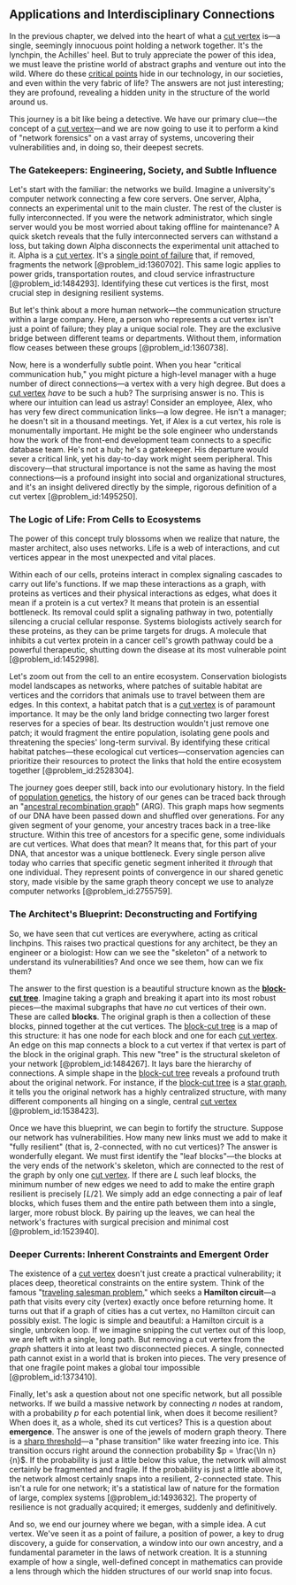 ## Applications and Interdisciplinary Connections

In the previous chapter, we delved into the heart of what a [cut vertex](@article_id:271739) is—a single, seemingly innocuous point holding a network together. It's the lynchpin, the Achilles' heel. But to truly appreciate the power of this idea, we must leave the pristine world of abstract graphs and venture out into the wild. Where do these [critical points](@article_id:144159) hide in our technology, in our societies, and even within the very fabric of life? The answers are not just interesting; they are profound, revealing a hidden unity in the structure of the world around us.

This journey is a bit like being a detective. We have our primary clue—the concept of a [cut vertex](@article_id:271739)—and we are now going to use it to perform a kind of "network forensics" on a vast array of systems, uncovering their vulnerabilities and, in doing so, their deepest secrets.

### The Gatekeepers: Engineering, Society, and Subtle Influence

Let's start with the familiar: the networks we build. Imagine a university's computer network connecting a few core servers. One server, Alpha, connects an experimental unit to the main cluster. The rest of the cluster is fully interconnected. If you were the network administrator, which single server would you be most worried about taking offline for maintenance? A quick sketch reveals that the fully interconnected servers can withstand a loss, but taking down Alpha disconnects the experimental unit attached to it. Alpha is a [cut vertex](@article_id:271739). It's a [single point of failure](@article_id:267015) that, if removed, fragments the network [@problem_id:1360702]. This same logic applies to power grids, transportation routes, and cloud service infrastructure [@problem_id:1484293]. Identifying these cut vertices is the first, most crucial step in designing resilient systems.

But let's think about a more human network—the communication structure within a large company. Here, a person who represents a cut vertex isn't just a point of failure; they play a unique social role. They are the exclusive bridge between different teams or departments. Without them, information flow ceases between these groups [@problem_id:1360738].

Now, here is a wonderfully subtle point. When you hear "critical communication hub," you might picture a high-level manager with a huge number of direct connections—a vertex with a very high degree. But does a [cut vertex](@article_id:271739) *have* to be such a hub? The surprising answer is no. This is where our intuition can lead us astray! Consider an employee, Alex, who has very few direct communication links—a low degree. He isn't a manager; he doesn't sit in a thousand meetings. Yet, if Alex is a cut vertex, his role is monumentally important. He might be the sole engineer who understands how the work of the front-end development team connects to a specific database team. He's not a hub; he's a gatekeeper. His departure would sever a critical link, yet his day-to-day work might seem peripheral. This discovery—that structural importance is not the same as having the most connections—is a profound insight into social and organizational structures, and it's an insight delivered directly by the simple, rigorous definition of a cut vertex [@problem_id:1495250].

### The Logic of Life: From Cells to Ecosystems

The power of this concept truly blossoms when we realize that nature, the master architect, also uses networks. Life is a web of interactions, and cut vertices appear in the most unexpected and vital places.

Within each of our cells, proteins interact in complex signaling cascades to carry out life's functions. If we map these interactions as a graph, with proteins as vertices and their physical interactions as edges, what does it mean if a protein is a cut vertex? It means that protein is an essential bottleneck. Its removal could split a signaling pathway in two, potentially silencing a crucial cellular response. Systems biologists actively search for these proteins, as they can be prime targets for drugs. A molecule that inhibits a cut vertex protein in a cancer cell's growth pathway could be a powerful therapeutic, shutting down the disease at its most vulnerable point [@problem_id:1452998].

Let's zoom out from the cell to an entire ecosystem. Conservation biologists model landscapes as networks, where patches of suitable habitat are vertices and the corridors that animals use to travel between them are edges. In this context, a habitat patch that is a [cut vertex](@article_id:271739) is of paramount importance. It may be the only land bridge connecting two larger forest reserves for a species of bear. Its destruction wouldn't just remove one patch; it would fragment the entire population, isolating gene pools and threatening the species' long-term survival. By identifying these critical habitat patches—these ecological cut vertices—conservation agencies can prioritize their resources to protect the links that hold the entire ecosystem together [@problem_id:2528304].

The journey goes deeper still, back into our evolutionary history. In the field of [population genetics](@article_id:145850), the history of our genes can be traced back through an "[ancestral recombination graph](@article_id:188631)" (ARG). This graph maps how segments of our DNA have been passed down and shuffled over generations. For any given segment of your genome, your ancestry traces back in a tree-like structure. Within this tree of ancestors for a specific gene, some individuals are cut vertices. What does that mean? It means that, for this part of your DNA, that ancestor was a unique bottleneck. Every single person alive today who carries that specific genetic segment inherited it *through* that one individual. They represent points of convergence in our shared genetic story, made visible by the same graph theory concept we use to analyze computer networks [@problem_id:2755759].

### The Architect's Blueprint: Deconstructing and Fortifying

So, we have seen that cut vertices are everywhere, acting as critical linchpins. This raises two practical questions for any architect, be they an engineer or a biologist: How can we see the "skeleton" of a network to understand its vulnerabilities? And once we see them, how can we fix them?

The answer to the first question is a beautiful structure known as the **[block-cut tree](@article_id:267350)**. Imagine taking a graph and breaking it apart into its most robust pieces—the maximal subgraphs that have *no* cut vertices of their own. These are called **blocks**. The original graph is then a collection of these blocks, pinned together at the cut vertices. The [block-cut tree](@article_id:267350) is a map of this structure: it has one node for each block and one for each [cut vertex](@article_id:271739). An edge on this map connects a block to a cut vertex if that vertex is part of the block in the original graph. This new "tree" is the structural skeleton of your network [@problem_id:1484267]. It lays bare the hierarchy of connections. A simple shape in the [block-cut tree](@article_id:267350) reveals a profound truth about the original network. For instance, if the [block-cut tree](@article_id:267350) is a [star graph](@article_id:271064), it tells you the original network has a highly centralized structure, with many different components all hinging on a single, central [cut vertex](@article_id:271739) [@problem_id:1538423].

Once we have this blueprint, we can begin to fortify the structure. Suppose our network has vulnerabilities. How many new links must we add to make it "fully resilient" (that is, 2-connected, with no cut vertices)? The answer is wonderfully elegant. We must first identify the "leaf blocks"—the blocks at the very ends of the network's skeleton, which are connected to the rest of the graph by only one [cut vertex](@article_id:271739). If there are $L$ such leaf blocks, the minimum number of new edges we need to add to make the entire graph resilient is precisely $\lceil L/2 \rceil$. We simply add an edge connecting a pair of leaf blocks, which fuses them and the entire path between them into a single, larger, more robust block. By pairing up the leaves, we can heal the network's fractures with surgical precision and minimal cost [@problem_id:1523940].

### Deeper Currents: Inherent Constraints and Emergent Order

The existence of a [cut vertex](@article_id:271739) doesn't just create a practical vulnerability; it places deep, theoretical constraints on the entire system. Think of the famous "[traveling salesman problem](@article_id:273785)," which seeks a **Hamilton circuit**—a path that visits every city (vertex) exactly once before returning home. It turns out that if a graph of cities has a cut vertex, no Hamilton circuit can possibly exist. The logic is simple and beautiful: a Hamilton circuit is a single, unbroken loop. If we imagine snipping the cut vertex out of this loop, we are left with a single, long path. But removing a cut vertex from the *graph* shatters it into at least two disconnected pieces. A single, connected path cannot exist in a world that is broken into pieces. The very presence of that one fragile point makes a global tour impossible [@problem_id:1373410].

Finally, let's ask a question about not one specific network, but all possible networks. If we build a massive network by connecting $n$ nodes at random, with a probability $p$ for each potential link, when does it become resilient? When does it, as a whole, shed its cut vertices? This is a question about **emergence**. The answer is one of the jewels of modern graph theory. There is a [sharp threshold](@article_id:260421)—a "phase transition" like water freezing into ice. This transition occurs right around the connection probability $p = \frac{\ln n}{n}$. If the probability is just a little below this value, the network will almost certainly be fragmented and fragile. If the probability is just a little above it, the network almost certainly snaps into a resilient, 2-connected state. This isn't a rule for one network; it's a statistical law of nature for the formation of large, complex systems [@problem_id:1493632]. The property of resilience is not gradually acquired; it emerges, suddenly and definitively.

And so, we end our journey where we began, with a simple idea. A cut vertex. We've seen it as a point of failure, a position of power, a key to drug discovery, a guide for conservation, a window into our own ancestry, and a fundamental parameter in the laws of network creation. It is a stunning example of how a single, well-defined concept in mathematics can provide a lens through which the hidden structures of our world snap into focus.